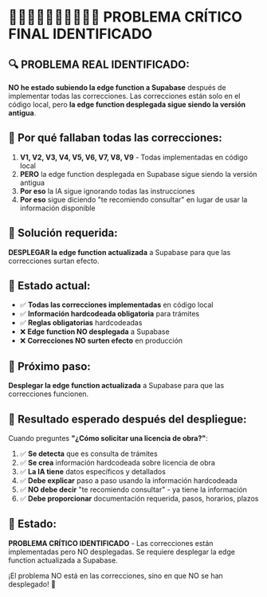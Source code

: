 # 🚨🚨🚨🚨🚨🚨🚨🚨🚨🚨 PROBLEMA CRÍTICO FINAL IDENTIFICADO

## 🔍 **PROBLEMA REAL IDENTIFICADO:**

**NO he estado subiendo la edge function a Supabase** después de implementar todas las correcciones. Las correcciones están solo en el código local, pero **la edge function desplegada sigue siendo la versión antigua**.

## 🔧 **Por qué fallaban todas las correcciones:**

1. **V1, V2, V3, V4, V5, V6, V7, V8, V9** - Todas implementadas en código local
2. **PERO** la edge function desplegada en Supabase sigue siendo la versión antigua
3. **Por eso** la IA sigue ignorando todas las instrucciones
4. **Por eso** sigue diciendo "te recomiendo consultar" en lugar de usar la información disponible

## 🚨 **Solución requerida:**

**DESPLEGAR la edge function actualizada** a Supabase para que las correcciones surtan efecto.

## 🔧 **Estado actual:**

- ✅ **Todas las correcciones implementadas** en código local
- ✅ **Información hardcodeada obligatoria** para trámites
- ✅ **Reglas obligatorias** hardcodeadas
- ❌ **Edge function NO desplegada** a Supabase
- ❌ **Correcciones NO surten efecto** en producción

## 🚀 **Próximo paso:**

**Desplegar la edge function actualizada** a Supabase para que las correcciones funcionen.

## 🎯 **Resultado esperado después del despliegue:**

Cuando preguntes **"¿Cómo solicitar una licencia de obra?"**:

1. ✅ **Se detecta** que es consulta de trámites
2. ✅ **Se crea** información hardcodeada sobre licencia de obra
3. ✅ **La IA tiene** datos específicos y detallados
4. ✅ **Debe explicar** paso a paso usando la información hardcodeada
5. ✅ **NO debe decir** "te recomiendo consultar" - ya tiene la información
6. ✅ **Debe proporcionar** documentación requerida, pasos, horarios, plazos

## 🚀 **Estado:**

**PROBLEMA CRÍTICO IDENTIFICADO** - Las correcciones están implementadas pero NO desplegadas. Se requiere desplegar la edge function actualizada a Supabase.

¡El problema NO está en las correcciones, sino en que NO se han desplegado! 🎯
